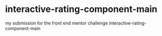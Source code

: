 # interactive-rating-component-main
my submission for the front end mentor challenge interactive-rating-component-main
